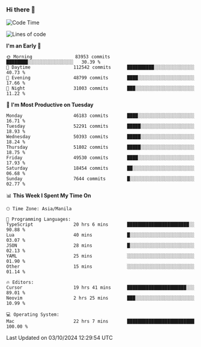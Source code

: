 ### Hi there 👋

<!--START_SECTION:waka-->
![Code Time](http://img.shields.io/badge/Code%20Time-5%2C620%20hrs%2039%20mins-blue)

![Lines of code](https://img.shields.io/badge/From%20Hello%20World%20I%27ve%20Written-120.9%20million%20lines%20of%20code-blue)

**I'm an Early 🐤** 

```text
🌞 Morning                83953 commits       ████████░░░░░░░░░░░░░░░░░   30.39 % 
🌆 Daytime                112542 commits      ██████████░░░░░░░░░░░░░░░   40.73 % 
🌃 Evening                48799 commits       ████░░░░░░░░░░░░░░░░░░░░░   17.66 % 
🌙 Night                  31003 commits       ███░░░░░░░░░░░░░░░░░░░░░░   11.22 % 
```
📅 **I'm Most Productive on Tuesday** 

```text
Monday                   46183 commits       ████░░░░░░░░░░░░░░░░░░░░░   16.71 % 
Tuesday                  52291 commits       █████░░░░░░░░░░░░░░░░░░░░   18.93 % 
Wednesday                50393 commits       █████░░░░░░░░░░░░░░░░░░░░   18.24 % 
Thursday                 51802 commits       █████░░░░░░░░░░░░░░░░░░░░   18.75 % 
Friday                   49530 commits       ████░░░░░░░░░░░░░░░░░░░░░   17.93 % 
Saturday                 18454 commits       ██░░░░░░░░░░░░░░░░░░░░░░░   06.68 % 
Sunday                   7644 commits        █░░░░░░░░░░░░░░░░░░░░░░░░   02.77 % 
```


📊 **This Week I Spent My Time On** 

```text
🕑︎ Time Zone: Asia/Manila

💬 Programming Languages: 
TypeScript               20 hrs 6 mins       ███████████████████████░░   90.88 % 
Lua                      40 mins             █░░░░░░░░░░░░░░░░░░░░░░░░   03.07 % 
JSON                     28 mins             █░░░░░░░░░░░░░░░░░░░░░░░░   02.13 % 
YAML                     25 mins             ░░░░░░░░░░░░░░░░░░░░░░░░░   01.90 % 
Other                    15 mins             ░░░░░░░░░░░░░░░░░░░░░░░░░   01.14 % 

🔥 Editors: 
Cursor                   19 hrs 41 mins      ██████████████████████░░░   89.01 % 
Neovim                   2 hrs 25 mins       ███░░░░░░░░░░░░░░░░░░░░░░   10.99 % 

💻 Operating System: 
Mac                      22 hrs 7 mins       █████████████████████████   100.00 % 
```


 Last Updated on 03/10/2024 12:29:54 UTC
<!--END_SECTION:waka-->


<!--
**rad182/rad182** is a ✨ _special_ ✨ repository because its `README.md` (this file) appears on your GitHub profile.

Here are some ideas to get you started:

- 🔭 I’m currently working on ...
- 🌱 I’m currently learning ...
- 👯 I’m looking to collaborate on ...
- 🤔 I’m looking for help with ...
- 💬 Ask me about ...
- 📫 How to reach me: ...
- 😄 Pronouns: ...
- ⚡ Fun fact: ...
-->
